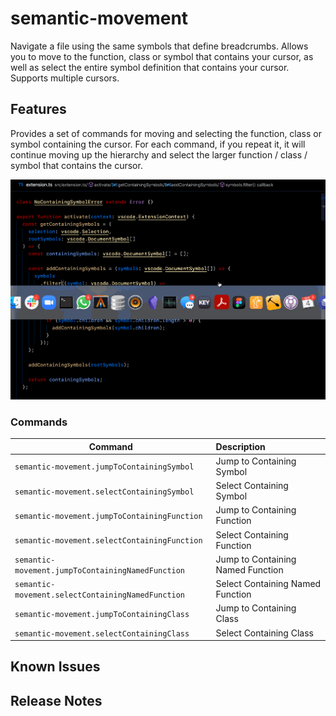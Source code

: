 # semantic-movement

Navigate a file using the same symbols that define breadcrumbs.  Allows you to
move to the function, class or symbol that contains your cursor, as well as
select the entire symbol definition that contains your cursor.  Supports
multiple cursors.

## Features

Provides a set of commands for moving and selecting the function, class or
symbol containing the cursor.  For each command, if you repeat it, it will
continue moving up the hierarchy and select the larger function / class /
symbol that contains the cursor.

![Basic demo](images/semantic-movement-1.gif)

### Commands

| Command                                      | Description               |
| -------------------------------------------- |:------------------------- |
| `semantic-movement.jumpToContainingSymbol` | Jump to Containing Symbol |
| `semantic-movement.selectContainingSymbol` | Select Containing Symbol |
| `semantic-movement.jumpToContainingFunction` | Jump to Containing Function |
| `semantic-movement.selectContainingFunction` | Select Containing Function |
| `semantic-movement.jumpToContainingNamedFunction` | Jump to Containing Named Function |
| `semantic-movement.selectContainingNamedFunction` | Select Containing Named Function |
| `semantic-movement.jumpToContainingClass` | Jump to Containing Class |
| `semantic-movement.selectContainingClass` | Select Containing Class |

## Known Issues


## Release Notes